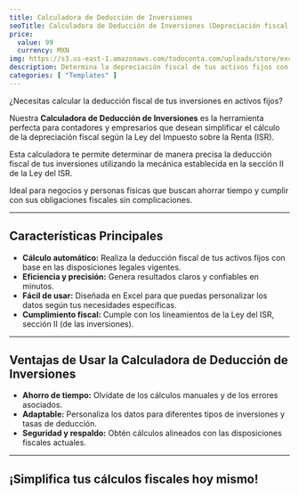 ```yaml
---
title: Calculadora de Deducción de Inversiones
seoTitle: Calculadora de Deducción de Inversiones (Depreciación fiscal de Activos Fijos)
price:
  value: 99
  currency: MXN
img: https://s3.us-east-1.amazonaws.com/todoconta.com/uploads/store/excel-calculadora-ptu.png
description: Determina la depreciación fiscal de tus activos fijos con facilidad.
categories: [ "Templates" ]
---
```

¿Necesitas calcular la deducción fiscal de tus inversiones en activos fijos?

Nuestra **Calculadora de Deducción de Inversiones** es la herramienta perfecta para contadores y empresarios que desean simplificar el cálculo de la depreciación fiscal según la Ley del Impuesto sobre la Renta (ISR).

Esta calculadora te permite determinar de manera precisa la deducción fiscal de tus inversiones utilizando la mecánica establecida en la sección II de la Ley del ISR.

Ideal para negocios y personas físicas que buscan ahorrar tiempo y cumplir con sus obligaciones fiscales sin complicaciones.

---

## Características Principales

- **Cálculo automático:** Realiza la deducción fiscal de tus activos fijos con base en las disposiciones legales vigentes.  
- **Eficiencia y precisión:** Genera resultados claros y confiables en minutos.  
- **Fácil de usar:** Diseñada en Excel para que puedas personalizar los datos según tus necesidades específicas.  
- **Cumplimiento fiscal:** Cumple con los lineamientos de la Ley del ISR, sección II (de las inversiones).  

---

## Ventajas de Usar la Calculadora de Deducción de Inversiones

- **Ahorro de tiempo:** Olvídate de los cálculos manuales y de los errores asociados.  
- **Adaptable:** Personaliza los datos para diferentes tipos de inversiones y tasas de deducción.  
- **Seguridad y respaldo:** Obtén cálculos alineados con las disposiciones fiscales actuales.  

---

## ¡Simplifica tus cálculos fiscales hoy mismo!